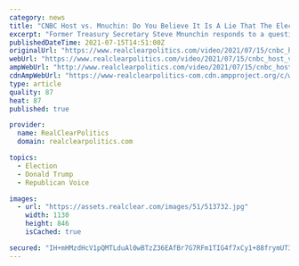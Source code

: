 ```yaml
---
category: news
title: "CNBC Host vs. Mnuchin: Do You Believe It Is A Lie That The Election Was Stolen From Donald Trump?"
excerpt: "Former Treasury Secretary Steve Mnunchin responds to a question from CNBC host Eamon Javers about the results of the 2020 election: \"In 2020, I wasn’t able to participate in the campaign. So I’m really just watching this from the outside."
publishedDateTime: 2021-07-15T14:51:00Z
originalUrl: "https://www.realclearpolitics.com/video/2021/07/15/cnbc_host_vs_mnuchin_do_you_believe_it_is_a_lie_that_the_election_was_stolen_from_donald_trump.html#!"
webUrl: "https://www.realclearpolitics.com/video/2021/07/15/cnbc_host_vs_mnuchin_do_you_believe_it_is_a_lie_that_the_election_was_stolen_from_donald_trump.html#!"
ampWebUrl: "http://www.realclearpolitics.com/video/2021/07/15/cnbc_host_vs_mnuchin_do_you_believe_it_is_a_lie_that_the_election_was_stolen_from_donald_trump.amp.html"
cdnAmpWebUrl: "https://www-realclearpolitics-com.cdn.ampproject.org/c/www.realclearpolitics.com/video/2021/07/15/cnbc_host_vs_mnuchin_do_you_believe_it_is_a_lie_that_the_election_was_stolen_from_donald_trump.amp.html"
type: article
quality: 87
heat: 87
published: true

provider:
  name: RealClearPolitics
  domain: realclearpolitics.com

topics:
  - Election
  - Donald Trump
  - Republican Voice

images:
  - url: "https://assets.realclear.com/images/51/513732.jpg"
    width: 1130
    height: 846
    isCached: true

secured: "IH+mHMzdHcV1pQMTLduAl0wBTzZ36EAfBr7G7RFm1TIG4f7xCy1+88frymUT3snQbvh4slHd9hMQKeGHkOQA8UUSFCUa8og8sNZwPWSan+KGOHW4CFXlTi3Ut82acXb7FdLVllPkVPzTCDw9ZSexvHtWFY10XgtVwjHsXwB1H1nMCp3VqN4oQrfaeaJO6qLDM7LienNOxKc1s4ixX0fgHyYsORLwhk2DsjxlQWTn7X3MrTLbNaOTi2pePb/SuNwAk0Z7ivv9a2batL/YbD8JvFEnik4ECaQNjw31Bjqkpr0ysK201BR87JPEzkngoWxtSfmktD1dNISq3n8FkpcNAuVtWns7GASb9N/UpONyJYc=;cR6+JDhtTsHt4W/eUQsCFw=="
---
```


